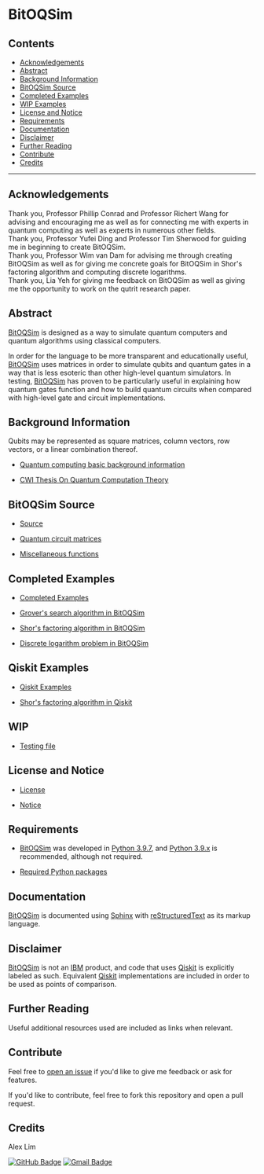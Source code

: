 # BitOQSim

## Contents

- [Acknowledgements](#Acknowledgements)
- [Abstract](#Abstract)
- [Background Information](#Background-Information)
- [BitOQSim Source](#BitOQSim-Source)
- [Completed Examples](#Completed-Examples)
- [WIP Examples](#WIP-Examples)
- [License and Notice](#License-and-Notice)
- [Requirements](#Requirements)
- [Documentation](#Documentation)
- [Disclaimer](#Disclaimer)
- [Further Reading](#Further-Reading)
- [Contribute](#Contribute)
- [Credits](#Credits)

***

## Acknowledgements
Thank you, Professor Phillip Conrad and Professor Richert Wang for advising and
encouraging me as well as for connecting me with experts in quantum computing
as well as experts in numerous other fields.
<br />
Thank you, Professor Yufei Ding and Professor Tim Sherwood for guiding me in
beginning to create BitOQSim.
<br />
Thank you, Professor Wim van Dam for advising me through creating BitOQSim as
well as for giving me concrete goals for BitOQSim in Shor's factoring algorithm
and computing discrete logarithms.
<br />
Thank you, Lia Yeh for giving me feedback on BitOQSim as well as giving me the
opportunity to work on the qutrit research paper.

## Abstract

[BitOQSim](https://github.com/ccs-1l-f21/BitOQSim.git) is designed as a way to
simulate quantum computers and quantum algorithms using classical computers.

In order for the language to be more transparent and educationally useful,
[BitOQSim](https://github.com/ccs-1l-f21/BitOQSim.git) uses matrices in order
to simulate qubits and quantum gates in a way that is less esoteric than other
high-level quantum simulators.  In testing,
[BitOQSim](https://github.com/ccs-1l-f21/BitOQSim.git) has proven to be
particularly useful in explaining how quantum gates function and how to build
quantum circuits when compared with high-level gate and circuit
implementations.

## Background Information

Qubits may be represented as square matrices, column vectors, row vectors,
or a linear combination thereof.

* [Quantum computing basic background information](BACKGROUND.md)

* [CWI Thesis On Quantum Computation Theory](https://www.illc.uva.nl/Research/Publications/Dissertations/DS-2002-04.text.pdf)

## BitOQSim Source

* [Source](src)

* [Quantum circuit matrices](src/QuantumCircuitMatrix.py)

* [Miscellaneous functions](src/MiscFunctions.py)

## Completed Examples

* [Completed Examples](CompletedExamples)

* [Grover's search algorithm in BitOQSim](CompletedExamples/GroverSearchAlgorithm.py)

* [Shor's factoring algorithm in BitOQSim](CompletedExamples/ShorFactoringAlgorithm.py)

* [Discrete logarithm problem in BitOQSim](CompletedExamples/ComputingDiscreteLogarithms.py)

## Qiskit Examples

* [Qiskit Examples](QiskitExamples)

* [Shor's factoring algorithm in Qiskit](QiskitExamples/QiskitShorFactoringAlgorithm.py)

## WIP

* [Testing file](TestFile.py)


## License and Notice

* [License](LICENSE)

* [Notice](NOTICE)

## Requirements

* [BitOQSim](https://github.com/ccs-1l-f21/BitOQSim.git) was developed in
[Python 3.9.7](https://www.python.org/downloads/release/python-397/), and 
[Python 3.9.x](https://www.python.org/dev/peps/pep-0596/) is recommended,
although not required.

* [Required Python packages](requirement.txt)

## Documentation

[BitOQSim](https://github.com/ccs-1l-f21/BitOQSim.git) is documented using
[Sphinx](https://www.sphinx-doc.org/en/master/) with
[reStructuredText](https://docutils.sourceforge.io/rst.html)
as its markup language.

## Disclaimer

[BitOQSim](https://github.com/ccs-1l-f21/BitOQSim.git) is not an
[IBM](https://www.ibm.com/us-en/) product, and code that uses
[Qiskit](https://qiskit.org/) is explicitly labeled as such.  Equivalent
[Qiskit](https://qiskit.org/) implementations are included in order to be used
as points of comparison.

## Further Reading

Useful additional resources used are included as links when relevant.

## Contribute

Feel free to [open an issue](https://github.com/ccs-1l-f21/BitOQSim/issues/new)
if you'd like to give me feedback or ask for features.

If you'd like to contribute, feel free to fork this repository and open a pull
request.

## Credits

Alex Lim

[![GitHub Badge](https://img.shields.io/badge/GitHub-100000?style=for-the-badge&logo=github&logoColor=white)](https://github.com/AlexLim-Pro)
[![Gmail Badge](https://img.shields.io/badge/Gmail-D14836?style=for-the-badge&logo=gmail&logoColor=white)](mailto:alex@virtueware.com)